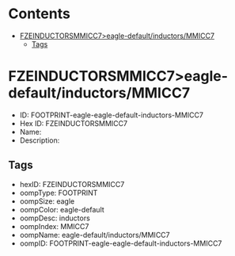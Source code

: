 



Contents
========

* [FZEINDUCTORSMMICC7>eagle-default/inductors/MMICC7](#fzeinductorsmmicc7eagle-defaultinductorsmmicc7)
	* [Tags](#tags)

# FZEINDUCTORSMMICC7>eagle-default/inductors/MMICC7

- ID: FOOTPRINT-eagle-eagle-default-inductors-MMICC7
- Hex ID: FZEINDUCTORSMMICC7
- Name: 
- Description: 

## Tags

- hexID: FZEINDUCTORSMMICC7
- oompType: FOOTPRINT
- oompSize: eagle
- oompColor: eagle-default
- oompDesc: inductors
- oompIndex: MMICC7
- oompName: eagle-default/inductors/MMICC7
- oompID: FOOTPRINT-eagle-eagle-default-inductors-MMICC7
